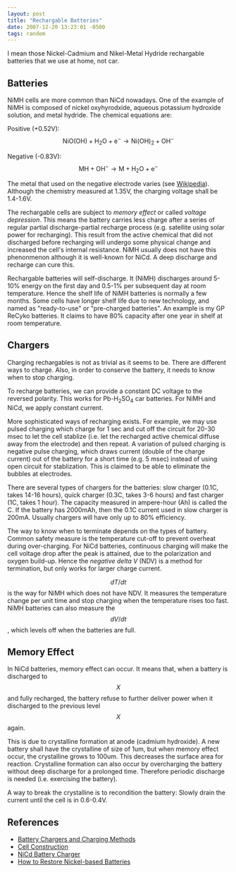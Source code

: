 ```yaml
---
layout: post
title: "Rechargable Batteries"
date: 2007-12-20 13:23:01 -0500
tags: random
---
```


I mean those Nickel-Cadmium and Nikel-Metal Hydride rechargable batteries that we use at home, not car.

## Batteries

NiMH cells are more common than NiCd nowadays. One of the example of NiMH is
composed of nickel oxyhyrodxide, aqueous potassium hydroxide solution, and metal
hydride. The chemical equations are:

Positive (+0.52V): $$\textrm{NiO(OH)} + \textrm{H}_2\textrm{O} + \textrm{e}^- \to \textrm{Ni(OH)}_2 + \textrm{OH}^-$$

Negative (-0.83V): $$\textrm{MH} + \textrm{OH}^- \to \textrm{M} + \textrm{H}_2\textrm{O} + \textrm{e}^-$$

The metal that used on the negative electrode varies (see
[Wikipedia](http://en.wikipedia.org/wiki/Nickel_metal_hydride_battery)).
Although the chemistry measured at 1.35V, the charging voltage shall be
1.4-1.6V.

The rechargable cells are subject to *memory effect* or called *voltage
depression*. This means the battery carries less charge after a series of
regular partial discharge-partial recharge process (e.g. satellite using solar
power for recharging). This result from the active chemical that did not
discharged before recharging will undergo some physical change and increased the
cell's internal resistance. NiMH usually does not have this phenonmenon although
it is well-known for NiCd. A deep discharge and recharge can cure this.

Rechargable batteries will self-discharge. It (NiMH) discharges around 5-10%
energy on the first day and 0.5-1% per subsequent day at room temperature. Hence
the shelf life of NiMH batteries is normally a few months. Some cells have
longer shelf life due to new technology, and named as "ready-to-use" or
"pre-charged batteries". An example is my GP ReCyko batteries. It claims to have
80% capacity after one year in shelf at room temperature.

## Chargers

Charging rechargables is not as trivial as it seems to be. There are different
ways to charge. Also, in order to conserve the battery, it needs to know when to
stop charging.

To recharge batteries, we can provide a constant DC voltage to the reversed
polarity. This works for Pb-H<sub>2</sub>SO<sub>4</sub> car batteries. For NiMH
and NiCd, we apply constant current.

More sophisticated ways of recharging exists. For example, we may use pulsed
charging which charge for 1 sec and cut off the circuit for 20-30 msec to let
the cell stablize (i.e. let the recharged active chemical diffuse away from the
electrode) and then repeat. A variation of pulsed charging is negative pulse
charging, which draws current (double of the charge current) out of the battery
for a short time (e.g. 5 msec) instead of using open circuit for stablization.
This is claimed to be able to eliminate the bubbles at electrodes.

There are several types of chargers for the batteries: slow charger (0.1C, takes
14-16 hours), quick charger (0.3C, takes 3-6 hours) and fast charger (1C, takes
1 hour). The capacity measured in ampere-hour (Ah) is called the C. If the
battery has 2000mAh, then the 0.1C current used in slow charger is 200mA.
Usually chargers will have only up to 80% efficiency.

The way to know when to terminate depends on the types of battery. Common safety
measure is the temperature cut-off to prevent overheat during over-charging. For
NiCd batteries, continuous charging will make the cell voltage drop after the
peak is attained, due to the polarization and oxygen build-up. Hence the
*negative delta V* (NDV) is a method for termination, but only works for larger
charge current.

$$dT/dt$$ is the way for NiMH which does not have NDV. It measures the temperature
change per unit time and stop charging when the temperature rises too fast. NiMH
batteries can also measure the $$dV/dt$$, which levels off when the batteries are
full.

## Memory Effect

In NiCd batteries, memory effect can occur. It means that, when a battery is
discharged to $$X$$ and fully recharged, the battery refuse to further deliver power
when it discharged to the previous level $$X$$ again.

This is due to crystalline formation at anode (cadmium hydroxide). A new battery
shall have the crystalline of size of 1um, but when memory effect occur, the
crystalline grows to 100um. This decreases the surface area for reaction.
Crystalline formation can also occur by overcharging the battery without deep
discharge for a prolonged time. Therefore periodic discharge is needed (i.e.
exercising the battery).

A way to break the crystalline is to recondition the battery: Slowly drain the
current until the cell is in 0.6-0.4V.

## References

  * [Battery Chargers and Charging Methods](http://www.mpoweruk.com/chargers.htm)
  * [Cell Construction](http://www.mpoweruk.com/cell_construction.htm)
  * [NiCd Battery Charger](http://www.angelfire.com/electronic/hayles/charge1.html)
  * [How to Restore Nickel-based Batteries](http://batteryuniversity.com/learn/article/how_to_restore_nickel_based_batteries)
